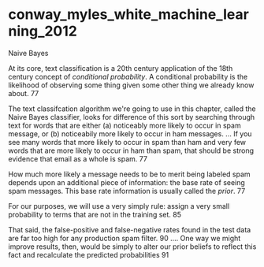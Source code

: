 # conway_myles_white_machine_learning_2012

Naive Bayes

At its core, text classification is a 20th century application of the 18th century concept of _conditional probability_. A conditional probability is the likelihood of observing some thing given some other thing we already know about. 77

The text classifcation algorithm we're going to use in this chapter, called the Naive Bayes classifier, looks for difference of this sort by searching through text for words that are either (a) noticeably more likely to occur in spam message, or (b) noticeabily more likely to occur in ham messages. ... If you see many words that more likely to occur in spam than ham and very few words that are more likely to occur in ham than spam, that should be strong evidence that email as a whole is spam. 77

How much more likely a message needs to be to merit being labeled spam depends upon an additional piece of information: the base rate of seeing spam messages.  This base rate information is usually called the _prior_. 77

For our purposes, we will use a very simply rule: assign a very small probability to terms that are not in the training set. 85

That said, the false-positive and false-negative rates found in the test data are far too high for any production spam filter. 90 ....  One way we might improve results, then, would be simply to alter our prior beliefs to reflect this fact and recalculate the predicted probabilities 91
